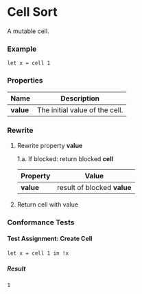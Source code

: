 # Cell Sort

A mutable cell.

### Example

~~~policy
let x = cell 1
~~~

### Properties

| Name          | Description |
|---------------|-------------|
| **value**     | The initial value of the cell. |

### Rewrite

1. Rewrite property **value**
    
    1.a. If blocked: return blocked **cell**
    
    | Property       | Value |
    |----------------|-------|
    |**value**       | result of blocked **value** |
    
2. Return cell with value

### Conformance Tests

#### Test Assignment: Create Cell
~~~policy
let x = cell 1 in !x
~~~

##### Result
~~~policy
1
~~~
